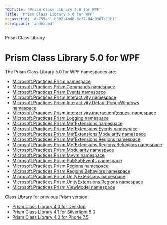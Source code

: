 ```yaml
---
TOCTitle: 'Prism Class Library 5.0 for WPF'
Title: 'Prism Class Library 5.0 for WPF'
ms:assetid: 'da755a31-b302-4bd0-8cf7-04e9307c11b1'
ms:mtpsurl: 'index.md'
---
```


Prism Class Library

Prism Class Library 5.0 for WPF
===============================

The Prism Class Library 5.0 for WPF namespaces are:

* [Microsoft.Practices.Prism namespace](mspp-namespace.md)
* [Microsoft.Practices.Prism.Commands namespace](mspp-commands-namespace.md)
* [Microsoft.Practices.Prism.Events namespace](mspp-events-namespace.md)
* [Microsoft.Practices.Prism.Interactivity namespace](mspp-interactivity-namespace.md)
* [Microsoft.Practices.Prism.Interactivity.DefaultPopupWindows namespace](mspp-interactivity-defaultpopupwindows-namespace.md)
* [Microsoft.Practices.Prism.Interactivity.InteractionRequest namespace](mspp-interactivity-interactionrequest-namespace.md)
* [Microsoft.Practices.Prism.Logging namespace](mspp-logging-namespace.md)
* [Microsoft.Practices.Prism.MefExtensions namespace](mspp-mefextensions-namespace.md)
* [Microsoft.Practices.Prism.MefExtensions.Events namespace](mspp-mefextensions-events-namespace.md)
* [Microsoft.Practices.Prism.MefExtensions.Modularity namespace](mspp-mefextensions-modularity-namespace.md)
* [Microsoft.Practices.Prism.MefExtensions.Regions namespace](mspp-mefextensions-regions-namespace.md)
* [Microsoft.Practices.Prism.MefExtensions.Regions.Behaviors namespace](mspp-mefextensions-regions-behaviors-namespace.md)
* [Microsoft.Practices.Prism.Modularity namespace](mspp-modularity-namespace.md)
* [Microsoft.Practices.Prism.Mvvm namespace](mspp-mvvm-namespace.md)
* [Microsoft.Practices.Prism.PubSubEvents namespace](mspp-pubsubevents-namespace.md)
* [Microsoft.Practices.Prism.Regions namespace](mspp-regions-namespace.md)
* [Microsoft.Practices.Prism.Regions.Behaviors namespace](mspp-regions-behaviors-namespace.md)
* [Microsoft.Practices.Prism.UnityExtensions namespace](mspp-unityextensions-namespace.md)
* [Microsoft.Practices.Prism.UnityExtensions.Regions namespace](mspp-unityextensions-regions-namespace.md)
* [Microsoft.Practices.Prism.ViewModel namespace](mspp-viewmodel-namespace.md)

Class Library for previous Prism version:

-   [Prism Class Library 4.0 for Desktop](http://aka.ms/prism-wpfsl-prism40refdocchm.md)
-   [Prism Class Library 4.1 for Silverlight 5.0](http://aka.ms/prism-wpfsl-prism40refdocchm.md)
-   [Prism Class Library 4.0 for Phone 7.5](http://aka.ms/prism-wpfsl-prism40refdocchm.md)
